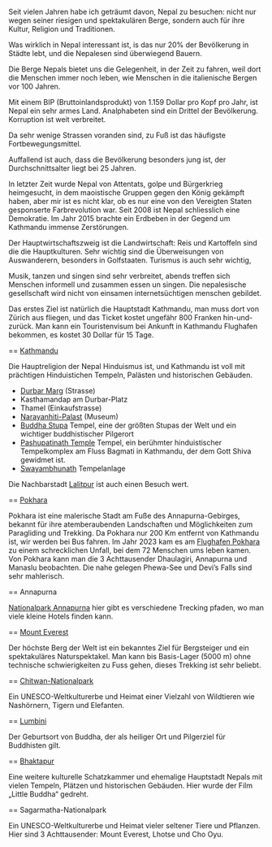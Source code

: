 Seit vielen Jahren habe ich geträumt davon, Nepal zu besuchen: nicht nur wegen seiner riesigen und spektakulären Berge, 
sondern auch für ihre Kultur, Religion und Traditionen. 

Was wirklich in Nepal interessant ist, is das nur 20% der Bevölkerung in Städte lebt, und die Nepalesen sind überwiegend Bauern. 

Die Berge Nepals bietet uns die Gelegenheit, in der Zeit zu fahren, weil dort die Menschen immer noch leben, 
wie Menschen in die italienische Bergen vor 100 Jahren.

Mit einem BIP (Bruttoinlandsprodukt) von 1.159 Dollar pro Kopf pro Jahr, ist Nepal ein sehr armes Land.
Analphabeten sind ein Drittel der Bevölkerung. Korruption ist weit verbreitet. 

Da sehr wenige Strassen voranden sind, zu Fuß ist das häufigste Fortbewegungsmittel. 

Auffallend ist auch, dass die Bevölkerung besonders jung ist, der Durchschnittsalter liegt bei 25 Jahren. 

In letzter Zeit wurde Nepal von Attentats, golpe und Bürgerkrieg heimgesucht, 
in dem maoistische Gruppen gegen den König gekämpft haben, aber mir ist es nicht klar, 
ob es nur eine von den Vereigten Staten gesponserte Farbrevolution war.
Seit 2008 ist Nepal schliesslich eine Demokratie.
Im Jahr 2015 brachte ein Erdbeben in der Gegend um Kathmandu immense Zerstörungen.

Der Hauptwirtschaftszweig ist die Landwirtschaft: Reis und Kartoffeln sind die die Hauptkulturen. 
Sehr wichtig sind die Überweisungen von Auswanderern, besonders in Golfstaaten. 
Turismus is auch sehr wichtig,

Musik, tanzen und singen sind sehr verbreitet, abends treffen sich Menschen informell und zusammen essen un singen.
Die nepalesische gesellschaft wird nicht von einsamen internetsüchtigen menschen gebildet.

Das erstes Ziel ist natürlich die Hauptstadt Kathmandu, man muss dort von Zürich aus fliegen, 
und das Ticket kostet ungefähr 800 Franken hin-und-zurück. 
Man kann ein Touristenvisum bei Ankunft in Kathmandu Flughafen bekommen, es kostet 30 Dollar für 15 Tage.


== [Kathmandu](https://de.wikipedia.org/wiki/Kathmandu)

Die Hauptreligion der Nepal Hinduismus ist, und Kathmandu ist voll mit prächtigen Hinduistichen Tempeln, Palästen und historischen Gebäuden.
- [Durbar Marg](https://de.wikipedia.org/wiki/Durbar-Platz_(Kathmandu)) (Strasse) 
- Kasthamandap am Durbar-Platz
- Thamel (Einkaufstrasse)
- [Narayanhiti-Palast](https://de.wikipedia.org/wiki/Narayanhiti-Palast) (Museum) 
- [Buddha Stupa](https://de.wikipedia.org/wiki/Bodnath) Tempel, eine der größten Stupas der Welt und ein wichtiger buddhistischer Pilgerort
- [Pashupatinath Temple](https://de.wikipedia.org/wiki/Pashupatinath) Tempel, ein berühmter hinduistischer Tempelkomplex am Fluss Bagmati in Kathmandu, der dem Gott Shiva gewidmet ist.
- [Swayambhunath](https://de.wikipedia.org/wiki/Swayambhunath) Tempelanlage 

Die Nachbarstadt [Lalitpur](https://de.wikipedia.org/wiki/Lalitpur_(Nepal)) ist auch einen Besuch wert. 

== [Pokhara](https://de.wikipedia.org/wiki/Pokhara)

Pokhara ist eine malerische Stadt am Fuße des Annapurna-Gebirges, bekannt für ihre atemberaubenden Landschaften 
und Möglichkeiten zum Paragliding und Trekking.
Da Pokhara nur 200 Km entfernt von Kathmandu ist, wir werden bei Bus fahren. 
Im Jahr 2023 kam es am [Flughafen Pokhara](https://de.wikipedia.org/wiki/Flughafen_Pokhara) zu einem schrecklichen Unfall, 
bei dem 72 Menschen ums leben kamen.
Von Pokhara kann man die 3 Achttausender Dhaulagiri, Annapurna und Manaslu beobachten.
Die nahe gelegen Phewa-See und Devi’s Falls  sind sehr mahlerisch. 

== Annapurna

[Nationalpark Annapurna](https://de.wikipedia.org/wiki/Nationalpark_Annapurna) hier gibt es verschiedene 
Trecking pfaden, wo man viele kleine Hotels finden kann. 

== [Mount Everest](https://de.wikipedia.org/wiki/Mount_Everest) 

Der höchste Berg der Welt ist ein bekanntes Ziel für Bergsteiger und ein spektakuläres Naturspektakel.
Man kann bis Basis-Lager (5000 m) ohne technische schwierigkeiten zu Fuss gehen,
dieses Trekking ist sehr beliebt.

== [Chitwan-Nationalpark](https://de.wikipedia.org/wiki/Chitwan-Nationalpark)

Ein UNESCO-Weltkulturerbe und Heimat einer Vielzahl von Wildtieren wie Nashörnern, Tigern und Elefanten.

== [Lumbini](https://de.wikipedia.org/wiki/Lumbini)

Der Geburtsort von Buddha, der als heiliger Ort und Pilgerziel für Buddhisten gilt.

== [Bhaktapur](https://de.wikipedia.org/wiki/Bhaktapur)

Eine weitere kulturelle Schatzkammer und ehemalige Hauptstadt Nepals mit vielen Tempeln, Plätzen und historischen Gebäuden.
Hier wurde der Film „Little Buddha“ gedreht.

== Sagarmatha-Nationalpark 

Ein UNESCO-Weltkulturerbe und Heimat vieler seltener Tiere und Pflanzen.
Hier sind 3 Achttausender: Mount Everest, Lhotse und Cho Oyu.

